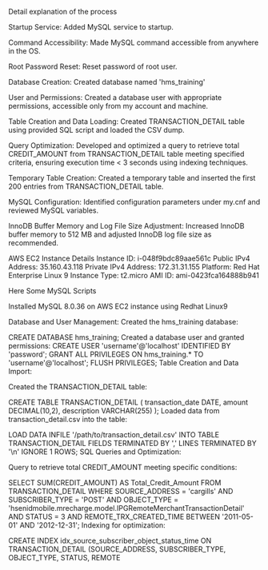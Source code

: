 Detail explanation of the process

Startup Service:
Added MySQL service to startup.

Command Accessibility:
Made MySQL command accessible from anywhere in the OS.

Root Password Reset:
Reset password of root user.

Database Creation:
Created database named 'hms_training'

User and Permissions:
Created a database user with appropriate permissions, accessible only from my account and machine.

Table Creation and Data Loading:
Created TRANSACTION_DETAIL table using provided SQL script and loaded the CSV dump.

Query Optimization:
Developed and optimized a query to retrieve total CREDIT_AMOUNT from TRANSACTION_DETAIL table meeting specified criteria, ensuring execution time < 3 seconds using indexing techniques.

Temporary Table Creation:
Created a temporary table and inserted the first 200 entries from TRANSACTION_DETAIL table.

MySQL Configuration:
Identified configuration parameters under my.cnf and reviewed MySQL variables.

InnoDB Buffer Memory and Log File Size Adjustment:
Increased InnoDB buffer memory to 512 MB and adjusted InnoDB log file size as recommended.

AWS EC2 Instance Details
Instance ID: i-048f9bdc89aae561c
Public IPv4 Address: 35.160.43.118
Private IPv4 Address: 172.31.31.155
Platform: Red Hat Enterprise Linux 9
Instance Type: t2.micro
AMI ID: ami-0423fca164888b941



Here Some MySQL Scripts

Installed MySQL 8.0.36 on AWS EC2 instance using Redhat Linux9

Database and User Management:
Created the hms_training database:


CREATE DATABASE hms_training;
Created a database user and granted permissions:
CREATE USER 'username'@'localhost' IDENTIFIED BY 'password';
GRANT ALL PRIVILEGES ON hms_training.* TO 'username'@'localhost';
FLUSH PRIVILEGES;
Table Creation and Data Import:

Created the TRANSACTION_DETAIL table:

CREATE TABLE TRANSACTION_DETAIL (
    transaction_date DATE,
    amount DECIMAL(10,2),
    description VARCHAR(255)
);
Loaded data from transaction_detail.csv into the table:

LOAD DATA INFILE '/path/to/transaction_detail.csv'
INTO TABLE TRANSACTION_DETAIL
FIELDS TERMINATED BY ','
LINES TERMINATED BY '\n'
IGNORE 1 ROWS;
SQL Queries and Optimization:

Query to retrieve total CREDIT_AMOUNT meeting specific conditions:

SELECT SUM(CREDIT_AMOUNT) AS Total_Credit_Amount
FROM TRANSACTION_DETAIL
WHERE SOURCE_ADDRESS = 'cargills'
AND SUBSCRIBER_TYPE = 'POST'
AND OBJECT_TYPE = 'hsenidmobile.mrecharge.model.IPGRemoteMerchantTransactionDetail'
AND STATUS = 3
AND REMOTE_TRX_CREATED_TIME BETWEEN '2011-05-01' AND '2012-12-31';
Indexing for optimization:

CREATE INDEX idx_source_subscriber_object_status_time
ON TRANSACTION_DETAIL (SOURCE_ADDRESS, SUBSCRIBER_TYPE, OBJECT_TYPE, STATUS, REMOTE
